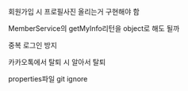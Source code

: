 회원가입 시 프로필사진 올리는거 구현해야 함

MemberService의 getMyInfo리턴을 object로 해도 될까

중복 로그인 방지

카카오톡에서 탈퇴 시 알아서 탈퇴

properties파일 git ignore